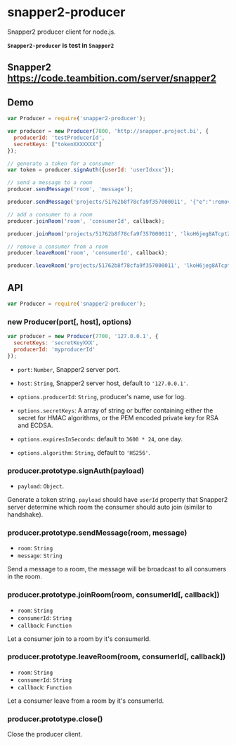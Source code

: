 snapper2-producer
====
Snapper2 producer client for node.js.

**`Snapper2-producer` is test in `Snapper2`**

## Snapper2 https://code.teambition.com/server/snapper2

## Demo

```js
var Producer = require('snapper2-producer');

var producer = new Producer(7800, 'http://snapper.project.bi', {
  producerId: 'testProducerId',
  secretKeys: ["tokenXXXXXXX"]
});

// generate a token for a consumer
var token = producer.signAuth({userId: 'userIdxxx'});

// send a message to a room
producer.sendMessage('room', 'message');

producer.sendMessage('projects/51762b8f78cfa9f357000011', '{"e":":remove:tasks","d":"553f569aca14974c5f806a01"}');

// add a consumer to a room
producer.joinRoom('room', 'consumerId', callback);

producer.joinRoom('projects/51762b8f78cfa9f357000011', 'lkoH6jeg8ATcptZQFHHH7w~~', function(err, res) {/*...*/});

// remove a consumer from a room
producer.leaveRoom('room', 'consumerId', callback);

producer.leaveRoom('projects/51762b8f78cfa9f357000011', 'lkoH6jeg8ATcptZQFHHH7w~~', function(err, res) {/*...*/});
```

## API

```js
var Producer = require('snapper2-producer');
```

### new Producer(port[, host], options)

```js
var producer = new Producer(7700, '127.0.0.1', {
  secretKeys: 'secretKeyXXX',
  producerId: 'myproducerId'
});
```
- `port`: `Number`, Snapper2 server port.
- `host`: `String`, Snapper2 server host, default to `'127.0.0.1'`.

- `options.producerId`: `String`, producer's name, use for log.
- `options.secretKeys`: A array of string or buffer containing either the secret for HMAC algorithms, or the PEM encoded private key for RSA and ECDSA.
- `options.expiresInSeconds`: default to `3600 * 24`, one day.
- `options.algorithm`: `String`, default to `'HS256'`.


### producer.prototype.signAuth(payload)

- `payload`: `Object`.

Generate a token string. `payload` should have `userId` property that Snapper2 server determine which room the consumer should auto join (similar to handshake).

### producer.prototype.sendMessage(room, message)

- `room`: `String`
- `message`: `String`

Send a message to a room, the message will be broadcast to all consumers in the room.

### producer.prototype.joinRoom(room, consumerId[, callback])

- `room`: `String`
- `consumerId`: `String`
- `callback`: `Function`

Let a consumer join to a room by it's consumerId.

### producer.prototype.leaveRoom(room, consumerId[, callback])

- `room`: `String`
- `consumerId`: `String`
- `callback`: `Function`

Let a consumer leave from a room by it's consumerId.

### producer.prototype.close()

Close the producer client.
